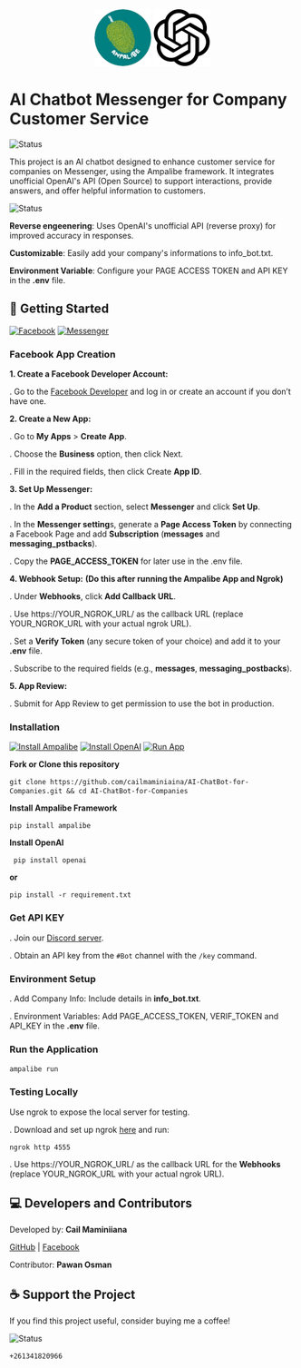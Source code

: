 <div align="center">
  <img src="https://github.com/cailmaminiaina/AI-ChatBot-for-Companies/blob/main/assets/public/ampalibe.png" alt="Ampalibe" width="100"/>
  <img src="https://github.com/cailmaminiaina/AI-ChatBot-for-Companies/blob/main/assets/public/ChatGPT-Logo.svg.png" alt="Openai's AI" width="100"/>
</div>

# **AI Chatbot Messenger for Company Customer Service**

![Status](https://img.shields.io/badge/status-running-brightgreen?style=for-the-badge)

This project is an AI chatbot designed to enhance customer service for companies on Messenger, using the Ampalibe framework. It integrates unofficial OpenAI's API (Open Source) to support interactions, provide answers, and offer helpful information to customers.


![Status](https://img.shields.io/badge/FEATURES-red?style=for-the-badge)

**Reverse engeenering**: Uses OpenAI's unofficial API (reverse proxy) for improved accuracy in responses.

**Customizable**: Easily add your company's informations to info_bot.txt.

**Environment Variable**: Configure your PAGE ACCESS TOKEN and API KEY in the **.env** file.


## **🚀 Getting Started**

[![Facebook](https://img.shields.io/badge/Facebook-blue?style=for-the-badge)](https://developers.facebook.com/)
[![Messenger](https://img.shields.io/badge/Messenger-purple?style=for-the-badge)](https://developers.facebook.com/docs/messenger-platform/getting-started/app-setup)

### **Facebook App Creation**

**1. Create a Facebook Developer Account:**

  . Go to the [Facebook Developer](https://developers.facebook.com/) and log in or create an account if you don’t have one.
    
**2. Create a New App:**

        
  . Go to **My Apps** > **Create App**.
  
  . Choose the **Business** option, then click Next.
  
  . Fill in the required fields, then click Create **App ID**.

**3. Set Up Messenger:**

  . In the **Add a Product** section, select **Messenger** and click **Set Up**.
  
  . In the **Messenger setting**s, generate a **Page Access Token** by connecting a Facebook Page and add **Subscription** (**messages** and **messaging_pstbacks**).
  
  . Copy the **PAGE_ACCESS_TOKEN** for later use in the .env file.

**4. Webhook Setup:**
**(Do this after running the Ampalibe App and Ngrok)**

  . Under **Webhooks**, click **Add Callback URL**.
  
  . Use https://YOUR_NGROK_URL/ as the callback URL (replace YOUR_NGROK_URL with your actual ngrok URL).
  
  . Set a **Verify Token** (any secure token of your choice) and add it to your **.env** file.
  
  . Subscribe to the required fields (e.g., **messages**, **messaging_postbacks**).

**5. App Review:**

  . Submit for App Review to get permission to use the bot in production.

### **Installation**

[![Install Ampalibe](https://img.shields.io/badge/Install-Ampalibe-blue?style=for-the-badge)](https://pypi.org/project/ampalibe/)
[![Install OpenAI](https://img.shields.io/badge/OpenAI-white?style=for-the-badge)](https://pypi.org/project/openai/)
[![Run App](https://img.shields.io/badge/Run-App-brightgreen?style=for-the-badge)](#)

**Fork or Clone this repository**

    git clone https://github.com/cailmaminiaina/AI-ChatBot-for-Companies.git && cd AI-ChatBot-for-Companies
    
**Install Ampalibe Framework**

    pip install ampalibe
    
**Install OpenAI**

     pip install openai

**or**

    pip install -r requirement.txt
     
### **Get API KEY**

. Join our [Discord server](https://discord.pawan.krd).

. Obtain an API key from the `#Bot` channel with the `/key` command.
   
### **Environment Setup**

. Add Company Info: Include details in **info_bot.txt**.

. Environment Variables: Add PAGE_ACCESS_TOKEN, VERIF_TOKEN and API_KEY in the **.env** file.

### **Run the Application**

    ampalibe run

### **Testing Locally**

Use ngrok to expose the local server for testing.

. Download and set up ngrok [here](https://ngrok.com/) and run:

    ngrok http 4555
    
. Use https://YOUR_NGROK_URL/ as the callback URL for the **Webhooks** (replace YOUR_NGROK_URL with your actual ngrok URL).

## **💻 Developers and Contributors**

Developed by: **Cail Maminiiana**

[GitHub](https://github.com/maminiainalaic) | [Facebook](https://facebook.com/yvanecail.0)

Contributor: **Pawan Osman**

## **☕ Support the Project**

If you find this project useful, consider buying me a coffee!

![Status](https://img.shields.io/badge/M'Vola-darkgreen)

    +261341820966
